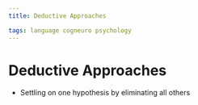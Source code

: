 ```yaml
---
title: Deductive Approaches

tags: language cogneuro psychology 
---
```


# Deductive Approaches
- Settling on one hypothesis by eliminating all others
























